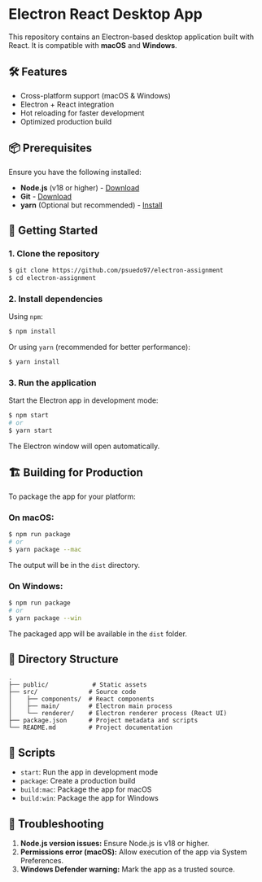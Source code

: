 # Electron React Desktop App

This repository contains an Electron-based desktop application built with React. It is compatible with **macOS** and **Windows**.

## 🛠️ Features

- Cross-platform support (macOS & Windows)
- Electron + React integration
- Hot reloading for faster development
- Optimized production build

## 📦 Prerequisites

Ensure you have the following installed:

- **Node.js** (v18 or higher) - [Download](https://nodejs.org/)
- **Git** - [Download](https://git-scm.com/)
- **yarn** (Optional but recommended) - [Install](https://yarnpkg.com/)

## 🚀 Getting Started

### 1. Clone the repository

```bash
$ git clone https://github.com/psuedo97/electron-assignment
$ cd electron-assignment
```

### 2. Install dependencies

Using `npm`:

```bash
$ npm install
```

Or using `yarn` (recommended for better performance):

```bash
$ yarn install
```

### 3. Run the application

Start the Electron app in development mode:

```bash
$ npm start
# or
$ yarn start
```

The Electron window will open automatically.

## 🏗️ Building for Production

To package the app for your platform:

### On macOS:

```bash
$ npm run package
# or
$ yarn package --mac
```

The output will be in the `dist` directory.

### On Windows:

```bash
$ npm run package
# or
$ yarn package --win
```

The packaged app will be available in the `dist` folder.

## 📁 Directory Structure

```
.
├── public/            # Static assets
├── src/              # Source code
│    ├── components/  # React components
│    ├── main/        # Electron main process
│    └── renderer/    # Electron renderer process (React UI)
├── package.json      # Project metadata and scripts
└── README.md         # Project documentation
```

## 📖 Scripts

- `start`: Run the app in development mode
- `package`: Create a production build
- `build:mac`: Package the app for macOS
- `build:win`: Package the app for Windows

## 🐛 Troubleshooting

1. **Node.js version issues:** Ensure Node.js is v18 or higher.
2. **Permissions error (macOS):** Allow execution of the app via System Preferences.
3. **Windows Defender warning:** Mark the app as a trusted source.

